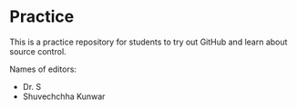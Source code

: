 # Practice
This is a practice repository for students to try out GitHub and learn about source control.

Names of editors:

* Dr. S
* Shuvechchha Kunwar
